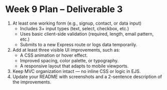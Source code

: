 # Week 9 Plan – Deliverable 3

1. At least one working form (e.g., signup, contact, or data input)
   - Includes 3+ input types (text, select, checkbox, etc.)
   - Uses basic client-side validation (required, length, email pattern, etc.)
   - Submits to a new Express route or logs data temporarily.
2. Add at least three visible UI improvements, such as:
   - A CSS animation or hover effect.
   - Improved spacing, color palette, or typography.
   - A responsive layout that adapts to mobile viewports.
3. Keep MVC organization intact — no inline CSS or logic in EJS.
4. Update your README with screenshots and a 2-sentence description of the
   improvements.
